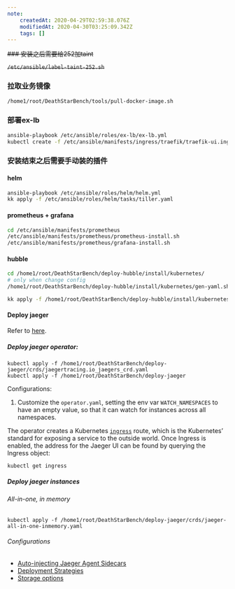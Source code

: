 ```yaml
---
note:
    createdAt: 2020-04-29T02:59:38.076Z
    modifiedAt: 2020-04-30T03:25:09.342Z
    tags: []
---
```

~~### 安装之后需要给252加taint~~

  ~~`/etc/ansible/label-taint-252.sh`~~
  
### 拉取业务镜像
```bash
/home1/root/DeathStarBench/tools/pull-docker-image.sh
```

### 部署ex-lb
```bash
ansible-playbook /etc/ansible/roles/ex-lb/ex-lb.yml
kubectl create -f /etc/ansible/manifests/ingress/traefik/traefik-ui.ing.yaml
```
### 安装结束之后需要手动装的插件
  
#### helm
  ```bash
  ansible-playbook /etc/ansible/roles/helm/helm.yml
  kk apply -f /etc/ansible/roles/helm/tasks/tiller.yaml
  ```
    
#### prometheus + grafana
   ```bash
   cd /etc/ansible/manifests/prometheus
   /etc/ansible/manifests/prometheus/prometheus-install.sh
   /etc/ansible/manifests/prometheus/grafana-install.sh
   ```
#### hubble
   ```bash
   cd /home1/root/DeathStarBench/deploy-hubble/install/kubernetes/
   # only when change config
   /home1/root/DeathStarBench/deploy-hubble/install/kubernetes/gen-yaml.sh
   
   kk apply -f /home1/root/DeathStarBench/deploy-hubble/install/kubernetes/install-hubble.yaml
   ```
   



#### Deploy jaeger

Refer to [here](https://www.jaegertracing.io/docs/1.17/operator/).

##### Deploy jaeger operator:

```
kubectl apply -f /home1/root/DeathStarBench/deploy-jaeger/crds/jaegertracing.io_jaegers_crd.yaml
kubectl apply -f /home1/root/DeathStarBench/deploy-jaeger
```

Configurations:

1. Customize the `operator.yaml`, setting the env var `WATCH_NAMESPACES` to have an empty value, so that it can watch for instances across all namespaces.

The operator creates a Kubernetes [`ingress`](https://kubernetes.io/docs/concepts/services-networking/ingress/) route, which is the Kubernetes’ standard for exposing a service to the outside world. Once Ingress is enabled, the address for the Jaeger UI can be found by querying the Ingress object:

```
kubectl get ingress
```



##### Deploy jaeger instances

###### All-in-one, in memory

```
kubectl apply -f /home1/root/DeathStarBench/deploy-jaeger/crds/jaeger-all-in-one-inmemory.yaml
```

###### Configurations

- [Auto-injecting Jaeger Agent Sidecars](https://www.jaegertracing.io/docs/1.17/operator/#auto-injecting-jaeger-agent-sidecars)
- [Deployment Strategies](https://www.jaegertracing.io/docs/1.17/operator/#deployment-strategies)
- [Storage options](https://www.jaegertracing.io/docs/1.17/operator/#storage-options)
